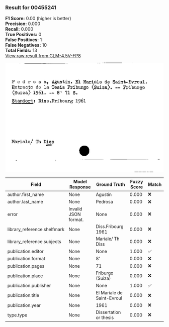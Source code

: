### Result for 00455241
**F1 Score:** 0.00 (higher is better)<br>**Precision:** 0.000<br>**Recall:** 0.000<br>**True Positives:** 0<br>**False Positives:** 1<br>**False Negatives:** 10<br>**Total Fields:** 13<br>[View raw result from GLM-4.5V-FP8](https://github.com/RISE-UNIBAS/humanities_data_benchmark/blob/main/results/2025-10-17/T0242/request_T0242_00455241.json)

<img src="https://github.com/RISE-UNIBAS/humanities_data_benchmark/blob/main/benchmarks/zettelkatalog/images/00455241.jpg?raw=true" alt="00455241" width="600px">

| Field | Model Response | Ground Truth | Fuzzy Score | Match |
|-------|----------------|--------------|-------------|-------|
| author.first_name | None | Agustin | 0.000 | ❌ |
| author.last_name | None | Pedrosa | 0.000 | ❌ |
| error | Invalid JSON format. | None | 0.000 | ❌ |
| library_reference.shelfmark | None | Diss.Fribourg 1961 | 0.000 | ❌ |
| library_reference.subjects | None | Mariale/ Th Diss | 0.000 | ❌ |
| publication.editor | None | None | 1.000 | ✅ |
| publication.format | None | 8' | 0.000 | ❌ |
| publication.pages | None | 71 | 0.000 | ❌ |
| publication.place | None | Friburgo (Suiza) | 0.000 | ❌ |
| publication.publisher | None | None | 1.000 | ✅ |
| publication.title | None | El Mariale de Saint-Evroul | 0.000 | ❌ |
| publication.year | None | 1961 | 0.000 | ❌ |
| type.type | None | Dissertation or thesis | 0.000 | ❌ |
